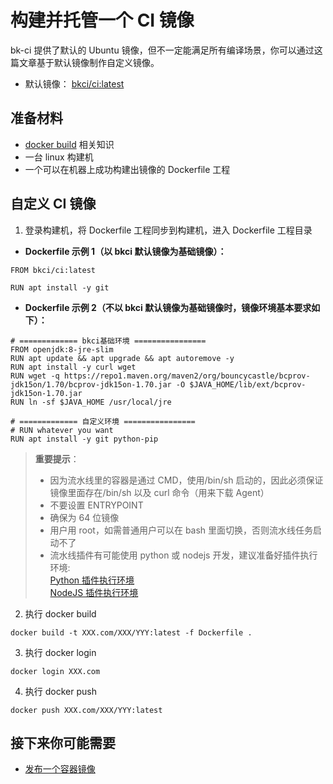 # 构建并托管一个 CI 镜像

bk-ci 提供了默认的 Ubuntu 镜像，但不一定能满足所有编译场景，你可以通过这篇文章基于默认镜像制作自定义镜像。

- 默认镜像： [bkci/ci:latest](https://github.com/TencentBlueKing/ci-base-images/blob/master/ci-build/Dockerfile)

## 准备材料

- [docker build](https://docs.docker.com/engine/reference/commandline/build/) 相关知识
- 一台 linux 构建机
- 一个可以在机器上成功构建出镜像的 Dockerfile 工程

## 自定义 CI 镜像

1. 登录构建机，将 Dockerfile 工程同步到构建机，进入 Dockerfile 工程目录

- **Dockerfile 示例 1（以 bkci 默认镜像为基础镜像）：**

```CMD
FROM bkci/ci:latest

RUN apt install -y git
```

- **Dockerfile 示例 2（不以 bkci 默认镜像为基础镜像时，镜像环境基本要求如下）：**

```CMD
# ============= bkci基础环境 ================
FROM openjdk:8-jre-slim
RUN apt update && apt upgrade && apt autoremove -y
RUN apt install -y curl wget
RUN wget -q https://repo1.maven.org/maven2/org/bouncycastle/bcprov-jdk15on/1.70/bcprov-jdk15on-1.70.jar -O $JAVA_HOME/lib/ext/bcprov-jdk15on-1.70.jar
RUN ln -sf $JAVA_HOME /usr/local/jre

# ============= 自定义环境 ================
# RUN whatever you want
RUN apt install -y git python-pip

```

> **重要提示**：
>
> - 因为流水线里的容器是通过 CMD，使用/bin/sh 启动的，因此必须保证镜像里面存在/bin/sh 以及 curl 命令（用来下载 Agent）
> - 不要设置 ENTRYPOINT
> - 确保为 64 位镜像
> - 用户用 root，如需普通用户可以在 bash 里面切换，否则流水线任务启动不了
> - 流水线插件有可能使用 python 或 nodejs 开发，建议准备好插件执行环境:
<br/>[Python 插件执行环境](./prepare-python.md)
<br/>[NodeJS 插件执行环境](./prepare-node.md)

2. 执行 docker build

```CMD
docker build -t XXX.com/XXX/YYY:latest -f Dockerfile .
```

3. 执行 docker login

```CMD
docker login XXX.com
```

4. 执行 docker push

```CMD
docker push XXX.com/XXX/YYY:latest
```

## 接下来你可能需要

- [发布一个容器镜像](release-new-image.md)

